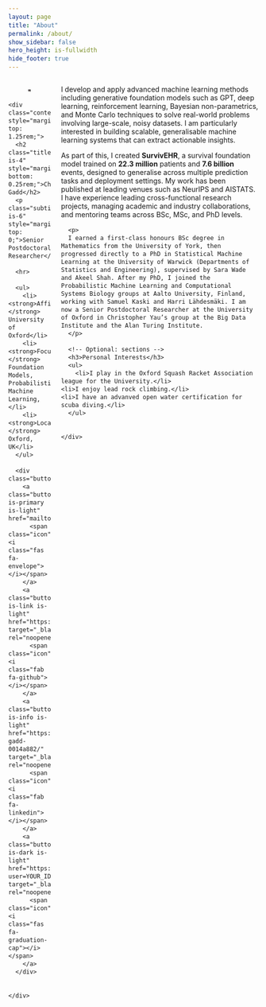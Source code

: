 ```yaml
---
layout: page
title: "About"
permalink: /about/
show_sidebar: false
hero_height: is-fullwidth
hide_footer: true
---
```


<div class="columns is-variable is-6 is-multiline">
  <!-- Left column -->
  <div class="column is-12-tablet is-4-desktop">
    <figure class="image is-1by1" style="max-width: 260px;">
      <img src="/assets/images/profile.jpg" alt="Portrait" class="is-rounded">
    </figure>

    <div class="content" style="margin-top: 1.25rem;">
      <h2 class="title is-4" style="margin-bottom: 0.25rem;">Charles Gadd</h2>
      <p class="subtitle is-6" style="margin-top: 0;">Senior Postdoctoral Researcher</p>

      <hr>

      <ul>
        <li><strong>Affiliation:</strong> University of Oxford</li>
        <li><strong>Focus:</strong> Foundation Models, Probabilistic Machine Learning, </li>
        <li><strong>Location:</strong> Oxford, UK</li>
      </ul>

      <div class="buttons">
        <a class="button is-primary is-light" href="mailto:cwlgadd@gmail.com">
          <span class="icon"><i class="fas fa-envelope"></i></span>
        </a>
        <a class="button is-link is-light" href="https://github.com/cwlgadd" target="_blank" rel="noopener">
          <span class="icon"><i class="fab fa-github"></i></span>
        </a>
        <a class="button is-info is-light" href="https://www.linkedin.com/in/charles-gadd-0014a882/" target="_blank" rel="noopener">
          <span class="icon"><i class="fab fa-linkedin"></i></span>
        </a>
        <a class="button is-dark is-light" href="https://scholar.google.com/citations?user=YOUR_ID" target="_blank" rel="noopener">
          <span class="icon"><i class="fas fa-graduation-cap"></i></span>
        </a>
      </div>

      
    </div>
  </div>

  <!-- Right column -->
  <div class="column is-12-tablet is-8-desktop">
    <div class="content">
      <p>
        I develop and apply advanced machine learning methods including generative foundation models such as GPT, deep learning, reinforcement learning, Bayesian non-parametrics, and Monte Carlo techniques to solve real-world problems involving large-scale, noisy datasets. I am particularly interested in building scalable, generalisable machine learning systems that can extract actionable insights.
      </p>
      <p>
        As part of this, I created <strong>SurvivEHR</strong>, a survival foundation model trained on <strong>22.3 million</strong> patients and <strong>7.6 billion</strong> events, designed to generalise across multiple prediction tasks and deployment settings. My work has been published at leading venues such as NeurIPS and AISTATS. I have experience leading cross-functional research projects, managing academic and industry collaborations, and mentoring teams across BSc, MSc, and PhD levels.
      </p>
      
      <p>      
      I earned a first-class honours BSc degree in Mathematics from the University of York, then progressed directly to a PhD in Statistical Machine Learning at the University of Warwick (Departments of Statistics and Engineering), supervised by Sara Wade and Akeel Shah. After my PhD, I joined the Probabilistic Machine Learning and Computational Systems Biology groups at Aalto University, Finland, working with Samuel Kaski and Harri Lähdesmäki. I am now a Senior Postdoctoral Researcher at the University of Oxford in Christopher Yau’s group at the Big Data Institute and the Alan Turing Institute.
      </p>
      
      <!-- Optional: sections -->
      <h3>Personal Interests</h3>
      <ul>
        <li>I play in the Oxford Squash Racket Association league for the University.</li>
	<li>I enjoy lead rock climbing.</li>
	<li>I have an advanved open water certification for scuba diving.</li>
      </ul>


    </div>
  </div>
</div>
